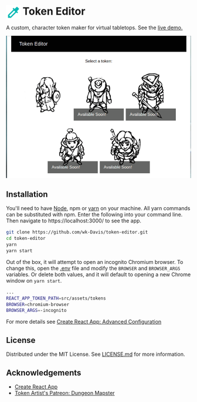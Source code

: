 

# <a href="https://wk-davis.github.io/token-editor/"><img src="https://raw.githubusercontent.com/wk-Davis/token-editor/master/public/logo192.png" alt="Makeshift Editor Logo" title="Token Editor" align="left" height="40" style="margin-right:5px"/> </a> Token Editor

A custom, character token maker for virtual tabletops. See the [live demo.](https://wk-davis.github.io/token-editor/)

![Usage Example](https://raw.githubusercontent.com/wk-Davis/token-editor/master/public/token_editor.gif)

## Installation

You'll need to have [Node](https://nodejs.org/en/), npm or [yarn](https://yarnpkg.com/) on your machine. All yarn commands can be substituted with npm.
Enter the following into your command line. Then navigate to https://localhost:3000/ to see the app.
```sh
git clone https://github.com/wk-Davis/token-editor.git
cd token-editor
yarn
yarn start
```
Out of the box, it will attempt to open an incognito Chromium browser.
To change this, open the [.env](https://github.com/wk-Davis/token-editor/blob/master/.env) file and modify the `BROWSER` and `BROWSER_ARGS` variables. Or delete both values, and it will default to opening a new Chrome window on `yarn start`.
```sh
...
REACT_APP_TOKEN_PATH=src/assets/tokens
BROWSER=chromium-browser
BROWSER_ARGS=-incognito
```
For more details see [Create React App: Advanced Configuration](https://create-react-app.dev/docs/advanced-configuration)

## License

Distributed under the MIT License. See [LICENSE.md](https://github.com/wk-Davis/token-editor/blob/master/LICENSE.md) for more information.

## Acknowledgements
* [Create React App](https://create-react-app.dev/)
* [Token Artist's Patreon: Dungeon Mapster](https://www.patreon.com/dungeonmapster)